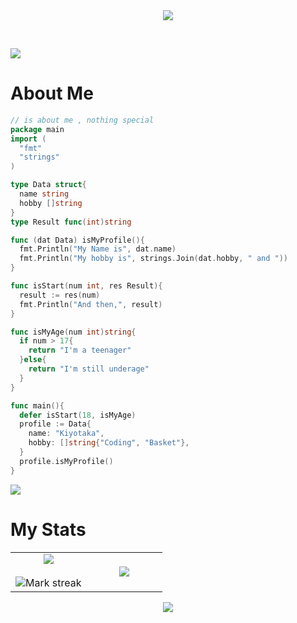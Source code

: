 <div align='center'>
  <img src=https://i.pinimg.com/originals/2d/79/a2/2d79a22c6a7902c41866fe4badebe98e.gif>
</div>

&nbsp;

<img src="https://user-images.githubusercontent.com/73097560/115834477-dbab4500-a447-11eb-908a-139a6edaec5c.gif"></p>


# About Me
```go
// is about me , nothing special
package main
import (
  "fmt"
  "strings"
)

type Data struct{
  name string
  hobby []string
}
type Result func(int)string

func (dat Data) isMyProfile(){
  fmt.Println("My Name is", dat.name)
  fmt.Println("My hobby is", strings.Join(dat.hobby, " and "))
}

func isStart(num int, res Result){
  result := res(num)
  fmt.Println("And then,", result)
}

func isMyAge(num int)string{
  if num > 17{
    return "I'm a teenager"
  }else{
    return "I'm still underage"
  }
}

func main(){
  defer isStart(18, isMyAge)
  profile := Data{
    name: "Kiyotaka",
    hobby: []string{"Coding", "Basket"},
  }
  profile.isMyProfile()
}
```

<img src="https://user-images.githubusercontent.com/73097560/115834477-dbab4500-a447-11eb-908a-139a6edaec5c.gif"></p>


# My Stats


<table border="0" align="center">
<tr border="0">
<td width="50%" align="center">
  
  <img  align="center"  src="https://github-readme-stats.vercel.app/api?username=ItsArul&theme=tokyonight&show_icons=true&count_private=true" />
  <br></br>
  <img  title="🔥 Get streak stats for your profile at git.io/streak-stats" alt="Mark streak" src="https://github-readme-streak-stats.herokuapp.com/?user=ItsArul&theme=tokyonight&hide_border=true" />


  
</td>

<td width="50%" align="center">

  <img  align="center"  src="https://github-readme-stats.anuraghazra1.vercel.app/api/top-langs/?username=ItsArul&theme=tokyonight&hide_border=true&no-bg=true&no-frame=true&langs_count=10"/>
  
  </td>
</tr>
</table>


<p  align="center">
<img src="https://user-images.githubusercontent.com/73097560/115834477-dbab4500-a447-11eb-908a-139a6edaec5c.gif"></p>

